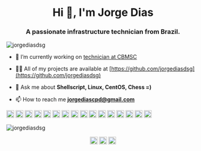 <h1 align="center">Hi 👋, I'm Jorge Dias</h1>
<h3 align="center">A passionate infrastructure technician from Brazil.</h3>
<p align="left"> <img src="https://komarev.com/ghpvc/?username=jorgediasdsg" alt="jorgediasdsg" /> </p>

- 🔭 I’m currently working on [technician at CBMSC](https://portal.cbm.sc.gov.br)

- 👨‍💻 All of my projects are available at [https://github.com/jorgediasdsg](https://github.com/jorgediasdsg)

- 💬 Ask me about **Shellscript, Linux, CentOS, Chess =)**

- 📫 How to reach me **jorgediascpd@gmail.com**

<p align="left">
<img src="https://cdn.icon-icons.com/icons2/2415/PNG/512/react_original_wordmark_logo_icon_146375.png" alt="react" width="20" height="20"/> 
<img src="https://upload.wikimedia.org/wikipedia/commons/thumb/d/d5/CSS3_logo_and_wordmark.svg/363px-CSS3_logo_and_wordmark.svg.png" alt="css3" width="20" height="20"/> 
<img src="https://cdn.icon-icons.com/icons2/2415/PNG/512/docker_original_wordmark_logo_icon_146557.png" alt="docker" width="20" height="20"/> 
<img src="https://cdn.icon-icons.com/icons2/2415/PNG/512/html_original_wordmark_logo_icon_146478.png" alt="html5" width="20" height="20"/> 
<img src="https://upload.wikimedia.org/wikipedia/commons/thumb/9/99/Unofficial_JavaScript_logo_2.svg/1200px-Unofficial_JavaScript_logo_2.svg.png" alt="javascript" width="20" height="20"/> 
<img src="https://duncanleung.com/static/1890d08d372e93441aa7aef3aa4c8464/92ab1/typescript.png" alt="typescript" width="20" height="20"/> 
<img src="https://cdn.icon-icons.com/icons2/2415/PNG/512/mysql_original_wordmark_logo_icon_146417.png" alt="mysql" width="20" height="20"/> 
<img src="https://upload.wikimedia.org/wikipedia/commons/thumb/2/27/PHP-logo.svg/711px-PHP-logo.svg.png" alt="php" width="20" height="20"/> 
<img src="https://cdn.icon-icons.com/icons2/2415/PNG/512/postgresql_original_wordmark_logo_icon_146392.png" alt="postgresql" width="20" height="20"/> 
<img src="https://www.martincap.io/images/icons/devicon/nodejs/nodejs-original.svg" alt="nodejs" width="20" height="20"/> 
<img src="https://upload.wikimedia.org/wikipedia/commons/thumb/c/c3/Python-logo-notext.svg/120px-Python-logo-notext.svg.png" alt="python" width="20" height="20"/> 
<img src="https://upload.wikimedia.org/wikipedia/commons/thumb/3/35/Tux.svg/299px-Tux.svg.png" alt="linux" width="20" height="20"/>
<img src="https://wiki.centos.org/ArtWork/Brand/Logo?action=AttachFile&do=get&target=centos-symbol.svg" alt="centos" width="20" height="20"/>
<img src="https://upload.wikimedia.org/wikipedia/commons/5/54/Red_Fedora.svg" alt="centos" width="20" height="20"/>
<img src="https://upload.wikimedia.org/wikipedia/commons/thumb/3/3f/Fedora_logo.svg/1200px-Fedora_logo.svg.png" alt="Fedora" width="20" height="20"/>
<img src="https://seeklogo.com/images/U/ubuntu-logo-8FDEC6A07B-seeklogo.com.png" alt="Ubuntu" width="20" height="20"/>
</p>
<img src="https://github-readme-stats.vercel.app/api?username=jorgediasdsg&show_icons=true" alt="jorgediasdsg" /> </p>

<p align="center">
<a href="https://twitter.com/jorgediasdsg" target="blank"><img align="center" src="https://cdn.jsdelivr.net/npm/simple-icons@3.0.1/icons/twitter.svg" alt="jorgediasdsg" height="20" width="20" /></a>
<a href="https://linkedin.com/in/jorgediasdsg" target="blank"><img align="center" src="https://cdn.jsdelivr.net/npm/simple-icons@3.0.1/icons/linkedin.svg" alt="jorgediasdsg" height="20" width="20" /></a>
<a href="https://www.youtube.com/c/jorgediasdsg" target="blank"><img align="center" src="https://cdn.jsdelivr.net/npm/simple-icons@3.0.1/icons/youtube.svg" alt="jorgediasdsg" height="20" width="20" /></a>
</p>

